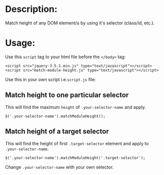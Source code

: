 # Description:

Match height of any DOM element/s by using it's selector (class/id, etc.).

# Usage:

Use this `script` tag to your html file before the `</body>` tag:
```
<script src="jquery-3.5.1.min.js" type="text/javascript"></script>
<script src="match-module-height.js" type="text/javascript"></script>
```

Use this in your own script i.e.`script.js` file:

## Match height to one particular selector
This will find the maximum `height` of `.your-selector-name` and apply.
```
$('.your-selector-name').matchModuleHeight();
```

## Match height of a target selector
This will find the height of first `.target-selector` element and apply to `.your-selector-name`.
```
$('.your-selector-name').matchModuleHeight('.target-selector');
```

Change `.your-selector-name` with your own selector.
